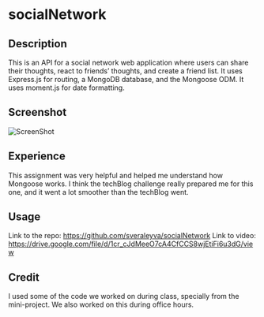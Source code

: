 # socialNetwork

## Description

This is an API for a social network web application where users can share their thoughts, react to friends’ thoughts, and create a friend list. It uses Express.js for routing, a MongoDB database, and the Mongoose ODM. It uses moment.js for date formatting.

## Screenshot

![ScreenShot](https://user-images.githubusercontent.com/115383177/232333438-b0b8d40f-9777-4eef-8893-9ff914f60895.png)

## Experience

This assignment was very helpful and helped me understand how Mongoose works. I think the techBlog challenge really prepared me for this one, and it went a lot smoother than the techBlog went.

## Usage

Link to the repo: https://github.com/sveraleyva/socialNetwork
Link to video: https://drive.google.com/file/d/1cr_cJdMeeO7cA4CfCCS8wjEtiFi6u3dG/view

## Credit

I used some of the code we worked on during class, specially from the mini-project. We also worked on this during office hours.
